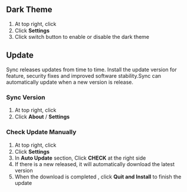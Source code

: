 ## Dark Theme
1. At top right, click  <img src="~@public/image/sync/menu.png" width = "16px" height = "16px" align=center />
2. Click  **Settings**
3. Click switch button to enable or disable the dark theme 

## Update
Sync releases updates from time to time. Install the update version for feature, security fixes and improved software  stability.Sync can automatically update when a new version is release. 
### Sync Version
1. At top right, click  <img src="~@public/image/sync/menu.png" width = "16px" height = "16px" align=center />
2. Click **About** / **Settings**


### Check Update Manually 
1. At top right, click  <img src="~@public/image/sync/menu.png" width = "16px" height = "16px" align=center />
2. Click **Settings**
3. In **Auto Update** section, Click **CHECK** at the right side
4. If there is a new released, it will automatically download the latest version
5. When the download is completed , click **Quit and Install** to finish the update
